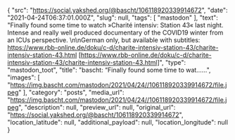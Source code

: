 {
  "src": "https://social.yakshed.org/@bascht/106118920339914672",
  "date": "2021-04-24T06:37:01.000Z",
  "slug": null,
  "tags": [
    "mastodon"
  ],
  "text": "Finally found some time to watch »Charité intensiv: Station 43« last night. Intense and really well produced documentary of the COVID19 winter from an ICUs perspective. \n\nGerman only, but available with subtitles: https://www.rbb-online.de/doku/c-d/charite-intensiv-station-43/charite-intensiv-station-43.html [https://www.rbb-online.de/doku/c-d/charite-intensiv-station-43/charite-intensiv-station-43.html]",
  "type": "mastodon_toot",
  "title": "bascht: “Finally found some time to wat……",
  "images": [
    "https://img.bascht.com/mastodon/2021/04/24//106118920339914672/file.jpeg"
  ],
  "category": "posts",
  "media_url": "https://img.bascht.com/mastodon/2021/04/24//106118920339914672/file.jpeg",
  "description": null,
  "preview_url": null,
  "original_url": "https://social.yakshed.org/@bascht/106118920339914672",
  "location_latitude": null,
  "additional_payload": null,
  "location_longitude": null
}
